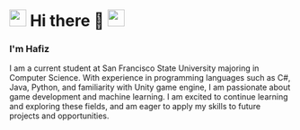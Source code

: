 <h1 align="left"><img src="http://pixelartmaker-data-78746291193.nyc3.digitaloceanspaces.com/image/34b5d47a8bb25ae.png" width="30px" height="30px" /> Hi there 👋 <img src="http://pixelartmaker-data-78746291193.nyc3.digitaloceanspaces.com/image/34b5d47a8bb25ae.png" width="30px" height="30px" /></h1>
<h3 align="left">I'm Hafiz</h3>

I am a current student at San Francisco State University majoring in Computer Science. With experience in programming languages such as C#, Java, Python, and familiarity with Unity game engine, I am passionate about game development and machine learning. I am excited to continue learning and exploring these fields, and am eager to apply my skills to future projects and opportunities.



